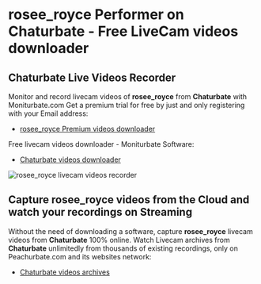 # rosee_royce Performer on Chaturbate - Free LiveCam videos downloader

## Chaturbate Live Videos Recorder

Monitor and record livecam videos of **rosee_royce** from **Chaturbate** with Moniturbate.com
Get a premium trial for free by just and only registering with your Email address:
* [rosee_royce Premium videos downloader](https://moniturbate.com/request-demo-licence-key.html)

Free livecam videos downloader - Moniturbate Software:
* [Chaturbate videos downloader](https://moniturbate.com/moniturbate-download-software.html)

![rosee_royce livecam videos recorder](https://peachurnet.com/templates/moniturbate-software.png)


## Capture rosee_royce videos from the Cloud and watch your recordings on Streaming

Without the need of downloading a software, capture **rosee_royce** livecam videos from **Chaturbate** 100% online.
Watch Livecam archives from **Chaturbate** unlimitedly from thousands of existing recordings, only on Peachurbate.com and its websites network:
* [Chaturbate videos archives](https://peachurnet.com/)